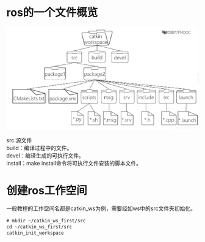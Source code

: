 # ros的一个文件概览
![](images/2022-06-10-00-15-12.png)  

src:源文件  
build：编译过程中的文件。  
devel：编译生成的可执行文件。  
install：make install命令将可执行文件安装的脚本文件。  

# 创建ros工作空间
一般教程的工作空间名都是catkin_ws为例，需要经如ws中的src文件夹初始化。  

    # mkdir ~/catkin_ws_first/src
    cd ~/catkin_ws_first/src
    catkin_init_workspace